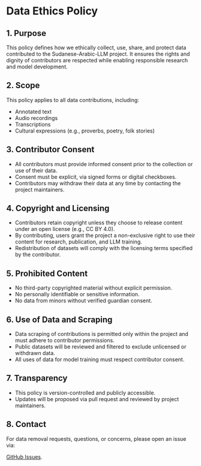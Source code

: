 # Data Ethics Policy

## 1. Purpose

This policy defines how we ethically collect, use, share, and protect data contributed to the Sudanese-Arabic-LLM project. It ensures the rights and dignity of contributors are respected while enabling responsible research and model development.

## 2. Scope

This policy applies to all data contributions, including:
- Annotated text
- Audio recordings
- Transcriptions
- Cultural expressions (e.g., proverbs, poetry, folk stories)

## 3. Contributor Consent

- All contributors must provide informed consent prior to the collection or use of their data.
- Consent must be explicit, via signed forms or digital checkboxes.
- Contributors may withdraw their data at any time by contacting the project maintainers.

## 4. Copyright and Licensing

- Contributors retain copyright unless they choose to release content under an open license (e.g., CC BY 4.0).
- By contributing, users grant the project a non-exclusive right to use their content for research, publication, and LLM training.
- Redistribution of datasets will comply with the licensing terms specified by the contributor.

## 5. Prohibited Content

- No third-party copyrighted material without explicit permission.
- No personally identifiable or sensitive information.
- No data from minors without verified guardian consent.

## 6. Use of Data and Scraping

- Data scraping of contributions is permitted only within the project and must adhere to contributor permissions.
- Public datasets will be reviewed and filtered to exclude unlicensed or withdrawn data.
- All uses of data for model training must respect contributor consent.

## 7. Transparency

- This policy is version-controlled and publicly accessible.
- Updates will be proposed via pull request and reviewed by project maintainers.

## 8. Contact

For data removal requests, questions, or concerns, please open an issue via:

[GitHub Issues](https://github.com/AnwarCS/Sudanese-Arabic-LLM/issues).
